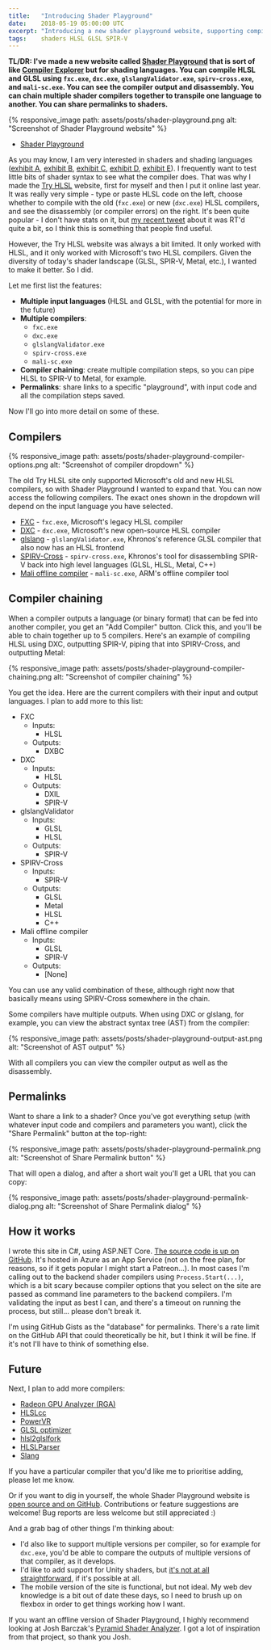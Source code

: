 ```yaml
---
title:   "Introducing Shader Playground"
date:    2018-05-19 05:00:00 UTC
excerpt: "Introducing a new shader playground website, supporting compilation and transpilation of HLSL and GLSL"
tags:    shaders HLSL GLSL SPIR-V
---
```


**TL/DR: I've made a new website called [Shader Playground](http://shader-playground.timjones.io) that is sort of like [Compiler Explorer](https://godbolt.org/) but for shading languages. You can compile HLSL and GLSL using `fxc.exe`, `dxc.exe`, `glslangValidator.exe`, `spirv-cross.exe`, and `mali-sc.exe`. You can see the compiler output and disassembly. You can chain multiple shader compilers together to transpile one language to another. You can share permalinks to shaders.**

{% responsive_image path: assets/posts/shader-playground.png alt: "Screenshot of Shader Playground website" %}

* [Shader Playground](http://shader-playground.timjones.io)

As you may know, I am very interested in shaders and shading languages ([exhibit A](/blog/archive/2010/12/30/stitchup-in-action), [exhibit B](/blog/archive/2014/01/07/introducing-hlslunit-unit-tests-for-your-hlsl-shader-code), [exhibit C](/blog/archive/2014/11/24/getting-started-with-jetbrains-nitra), [exhibit D](/blog/archive/2015/09/02/parsing-direct3d-shader-bytecode), [exhibit E](/blog/archive/2015/10/06/introducing-hlsl-tools-for-visual-studio)). I frequently want to test little bits of shader syntax to see what the compiler does. That was why I made the [Try HLSL](/blog/archive/2017/02/11/try-hlsl-online) website, first for myself and then I put it online last year. It was really very simple - type or paste HLSL code on the left, choose whether to compile with the old (`fxc.exe`) or new (`dxc.exe`) HLSL compilers, and see the disassembly (or compiler errors) on the right. It's been quite popular - I don't have stats on it, but [my recent tweet](https://twitter.com/_tim_jones_/status/984034078788870144) about it was RT'd quite a bit, so I think this is something that people find useful.

However, the Try HLSL website was always a bit limited. It only worked with HLSL, and it only worked with Microsoft's two HLSL compilers. Given the diversity of today's shader landscape (GLSL, SPIR-V, Metal, etc.), I wanted to make it better. So I did.

Let me first list the features:

* **Multiple input languages** (HLSL and GLSL, with the potential for more in the future)
* **Multiple compilers**:
  * `fxc.exe`
  * `dxc.exe`
  * `glslangValidator.exe`
  * `spirv-cross.exe`
  * `mali-sc.exe`
* **Compiler chaining**: create multiple compilation steps, so you can pipe HLSL to SPIR-V to Metal, for example.
* **Permalinks**: share links to a specific "playground", with input code and all the compilation steps saved.

Now I'll go into more detail on some of these.

## Compilers

{% responsive_image path: assets/posts/shader-playground-compiler-options.png alt: "Screenshot of compiler dropdown" %}

The old Try HLSL site only supported Microsoft's old and new HLSL compilers, so with Shader Playground I wanted to expand that. You can now access the following compilers. The exact ones shown in the dropdown will depend on the input language you have selected.

* [FXC](https://msdn.microsoft.com/en-us/library/windows/desktop/bb232919(v=vs.85).aspx) - `fxc.exe`, Microsoft's legacy HLSL compiler
* [DXC](https://github.com/Microsoft/DirectXShaderCompiler) - `dxc.exe`, Microsoft's new open-source HLSL compiler
* [glslang](https://github.com/KhronosGroup/glslang) - `glslangValidator.exe`, Khronos's reference GLSL compiler that also now has an HLSL frontend
* [SPIRV-Cross](https://github.com/KhronosGroup/SPIRV-Cross) - `spirv-cross.exe`, Khronos's tool for disassembling SPIR-V back into high level languages (GLSL, HLSL, Metal, C++)
* [Mali offline compiler](https://developer.arm.com/products/software-development-tools/graphics-development-tools/mali-offline-compiler) - `mali-sc.exe`, ARM's offline compiler tool

## Compiler chaining

When a compiler outputs a language (or binary format) that can be fed into another compiler, you get an "Add Compiler" button. Click this, and you'll be able to chain together up to 5 compilers. Here's an example of compiling HLSL using DXC, outputting SPIR-V, piping that into SPIRV-Cross, and outputting Metal:

{% responsive_image path: assets/posts/shader-playground-compiler-chaining.png alt: "Screenshot of compiler chaining" %}

You get the idea. Here are the current compilers with their input and output languages. I plan to add more to this list:

* FXC
  * Inputs:
    * HLSL
  * Outputs:
    * DXBC
* DXC
  * Inputs:
    * HLSL
  * Outputs:
    * DXIL
    * SPIR-V
* glslangValidator
  * Inputs:
    * GLSL
    * HLSL
  * Outputs:
    * SPIR-V
* SPIRV-Cross
  * Inputs:
    * SPIR-V
  * Outputs:
    * GLSL
    * Metal
    * HLSL
    * C++
* Mali offline compiler
  * Inputs:
    * GLSL
    * SPIR-V
  * Outputs:
    * [None]

You can use any valid combination of these, although right now that basically means using SPIRV-Cross somewhere in the chain.

Some compilers have multiple outputs. When using DXC or glslang, for example, you can view the abstract syntax tree (AST) from the compiler:

{% responsive_image path: assets/posts/shader-playground-output-ast.png alt: "Screenshot of AST output" %}

With all compilers you can view the compiler output as well as the disassembly.

## Permalinks

Want to share a link to a shader? Once you've got everything setup (with whatever input code and compilers and parameters you want), click the "Share Permalink" button at the top-right:

{% responsive_image path: assets/posts/shader-playground-permalink.png alt: "Screenshot of Share Permalink button" %}

That will open a dialog, and after a short wait you'll get a URL that you can copy:

{% responsive_image path: assets/posts/shader-playground-permalink-dialog.png alt: "Screenshot of Share Permalink dialog" %}

## How it works

I wrote this site in C#, using ASP.NET Core. [The source code is up on GitHub](https://github.com/tgjones/shader-playground). It's hosted in Azure as an App Service (not on the free plan, for reasons, so if it gets popular I might start a Patreon...). In most cases I'm calling out to the backend shader compilers using `Process.Start(...)`, which is a bit scary because compiler options that you select on the site are passed as command line parameters to the backend compilers. I'm validating the input as best I can, and there's a timeout on running the process, but still... please don't break it.

I'm using GitHub Gists as the "database" for permalinks. There's a rate limit on the GitHub API that could theoretically be hit, but I think it will be fine. If it's not I'll have to think of something else.

## Future

Next, I plan to add more compilers:

* [Radeon GPU Analyzer (RGA)](https://github.com/GPUOpen-Tools/RGA)
* [HLSLcc](https://github.com/Unity-Technologies/HLSLcc)
* [PowerVR](https://community.imgtec.com/developers/powervr/tools/pvrshadereditor/)
* [GLSL optimizer](https://github.com/aras-p/glsl-optimizer)
* [hlsl2glslfork](https://github.com/aras-p/hlsl2glslfork)
* [HLSLParser](https://github.com/Thekla/hlslparser)
* [Slang](https://github.com/shader-slang/slang)

If you have a particular compiler that you'd like me to prioritise adding, please let me know.

Or if you want to dig in yourself, the whole Shader Playground website is [open source and on GitHub](https://github.com/tgjones/shader-playground). Contributions or feature suggestions are welcome! Bug reports are less welcome but still appreciated :)

And a grab bag of other things I'm thinking about:

* I'd also like to support multiple versions per compiler, so for example for `dxc.exe`, you'd be able to compare the outputs of multiple versions of that compiler, as it develops.
* I'd like to add support for Unity shaders, but [it's not at all straightforward](https://twitter.com/_tim_jones_/status/993813451276369921), if it's possible at all.
* The mobile version of the site is functional, but not ideal. My web dev knowledge is a bit out of date these days, so I need to brush up on flexbox in order to get things working how I want.

If you want an offline version of Shader Playground, I highly recommend looking at Josh Barczak's [Pyramid Shader Analyzer](https://github.com/jbarczak/Pyramid). I got a lot of inspiration from that project, so thank you Josh.